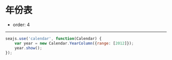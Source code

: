 # 年份表

- order: 4

------------

<link rel="stylesheet" href="../src/css/year.css" />

<style type="text/css">
.ui-calendar-year {
position: absolute;
top: 240px;
left: 50%;
margin-left: -100px;
}
</style>


````javascript
seajs.use('calendar', function(Calendar) {
    var year = new Calendar.YearColumn({range: [2012]});
    year.show();
});
````
